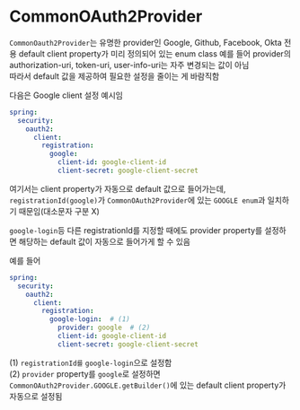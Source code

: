 # CommonOAuth2Provider

`CommonOauth2Provider`는 유명한 provider인 Google, Github, Facebook, Okta 전용 default client property가 미리 정의되어 있는 enum class
예를 들어 provider의 authorization-uri, token-uri, user-info-uri는 자주 변경되는 값이 아님  
따라서 default 값을 제공하여 필요한 설정을 줄이는 게 바람직함

다음은 Google client 설정 예시임

```yml
spring:
  security:
    oauth2:
      client:
        registration:
          google:
            client-id: google-client-id
            client-secret: google-client-secret
```

여기서는 client property가 자동으로 default 값으로 들어가는데, `registrationId(google)`가 `CommonOAuth2Provider`에 있는 `GOOGLE enum`과 일치하기
때문임(대소문자 구분 X)

`google-login`등 다른 registrationId를 지정할 때에도 provider property를 설정하면 해당하는 default 값이 자동으로 들어가게 할 수 있음

예를 들어

```yml
spring:
  security:
    oauth2:
      client:
        registration:
          google-login:  # (1)
            provider: google  # (2)
            client-id: google-client-id
            client-secret: google-client-secret
```

(1) `registrationId를` `google-login`으로 설정함  
(2) `provider` property를 `google`로 설정하면 `CommonOAuth2Provider.GOOGLE.getBuilder()`에 있는 default client property가 자동으로 설정됨
